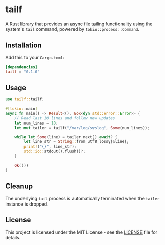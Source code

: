 # tailf

A Rust library that provides an async file tailing functionality using the system's `tail` command, powered by `tokio::process::Command`.

## Installation

Add this to your `Cargo.toml`:

```toml
[dependencies]
tailf = "0.1.0"
```

## Usage

```rust
use tailf::tailf;

#[tokio::main]
async fn main() -> Result<(), Box<dyn std::error::Error>> {
    // Read last 10 lines and follow new updates
    let num_lines = 10;
    let mut tailer = tailf("/var/log/syslog", Some(num_lines));

    while let Some(line) = tailer.next().await? {
        let line_str = String::from_utf8_lossy(&line);
        print!("{}", line_str);
        std::io::stdout().flush()?;
    }

    Ok(())
}
```

## Cleanup
The underlying `tail` process is automatically terminated when the `tailer` instance is dropped.

## License

This project is licensed under the MIT License - see the [LICENSE](LICENSE) file for details.
